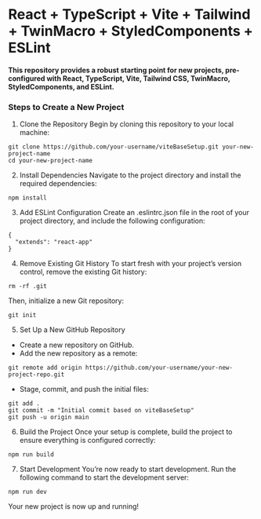 # React + TypeScript + Vite + Tailwind + TwinMacro + StyledComponents + ESLint

#### This repository provides a robust starting point for new projects, pre-configured with React, TypeScript, Vite, Tailwind CSS, TwinMacro, StyledComponents, and ESLint.

### Steps to Create a New Project
1. Clone the Repository
Begin by cloning this repository to your local machine:

```
git clone https://github.com/your-username/viteBaseSetup.git your-new-project-name
cd your-new-project-name
```

2. Install Dependencies
Navigate to the project directory and install the required dependencies:
```
npm install
```

3. Add ESLint Configuration
Create an .eslintrc.json file in the root of your project directory, and include the following configuration:
```
{
  "extends": "react-app"
}
```

4. Remove Existing Git History
To start fresh with your project’s version control, remove the existing Git history:
```
rm -rf .git
```

Then, initialize a new Git repository:
```
git init
```

5. Set Up a New GitHub Repository
  - Create a new repository on GitHub.
  - Add the new repository as a remote:
```
git remote add origin https://github.com/your-username/your-new-project-repo.git
```

  - Stage, commit, and push the initial files:
```
git add .
git commit -m "Initial commit based on viteBaseSetup"
git push -u origin main
```


6. Build the Project
Once your setup is complete, build the project to ensure everything is configured correctly:
```
npm run build
```


7. Start Development
You’re now ready to start development. Run the following command to start the development server:
```
npm run dev
```

Your new project is now up and running!
